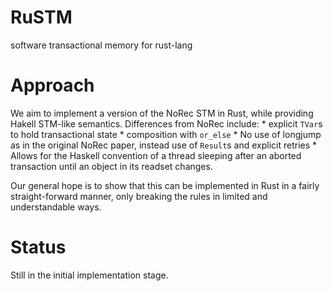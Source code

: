 # RuSTM
software transactional memory for rust-lang

# Approach
We aim to implement a version of the NoRec STM in Rust, while providing
Hakell STM-like semantics. Differences from NoRec include:
    * explicit `TVar`s to hold transactional state
    * composition with `or_else`
    * No use of longjump as in the original NoRec paper, instead use of
      `Result`s and explicit retries
    * Allows for the Haskell convention of a thread sleeping after an aborted
      transaction until an object in its readset changes.

Our general hope is to show that this can be implemented in Rust in a fairly
straight-forward manner, only breaking the rules in limited and understandable
ways.

# Status
Still in the initial implementation stage.
